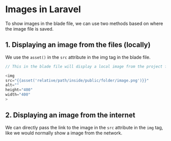 # Images in Laravel

To show images in the blade file, we can use
two methods based on where the image file is saved.

## 1. Displaying an image from the files (locally)

We use the `asset()` in the `src` attribute in the img tag
in the blade file.

```php
// This in the blade file will display a local image from the project files

<img
src="{{asset('relative/path/inside/public/folder/image.png')}}"
alt=""
height="400"
width="400"
>
```

## 2. Displaying an image from the internet

We can directly pass the link to the image in the `src`
attribute in the `img` tag, like we would normally show a
image from the network.
